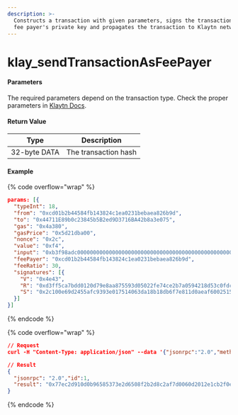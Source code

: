 ```yaml
---
description: >-
  Constructs a transaction with given parameters, signs the transaction with a
  fee payer's private key and propagates the transaction to Klaytn network.
---
```


# klay\_sendTransactionAsFeePayer

#### **Parameters**

The required parameters depend on the transaction type. Check the proper parameters in [Klaytn Docs](https://docs.klaytn.foundation/dapp/json-rpc/api-references/klay/transaction/transaction-type-support).

#### **Return Value**

| Type         | Description          |
| ------------ | -------------------- |
| 32-byte DATA | The transaction hash |

#### Example

{% code overflow="wrap" %}
```json
params: [{
  "typeInt": 18,
  "from": "0xcd01b2b44584fb143824c1ea0231bebaea826b9d",
  "to": "0x44711E89b0c23845b5B2ed9D3716BA42b8a3e075",
  "gas": "0x4a380",
  "gasPrice": "0x5d21dba00",
  "nonce": "0x2c",
  "value": "0xf4",
  "input": "0xb3f98adc0000000000000000000000000000000000000000000000000000000000000001",
  "feePayer": "0xcd01b2b44584fb143824c1ea0231bebaea826b9d",
  "feeRatio": 30,
  "signatures": [{
    "V": "0x4e43", 
    "R": "0xd3ff5ca7bdd0120d79e8aa875593d05022fe74ce2b7a0594218d53c0fdca7fa9", 
    "S": "0x2c100e69d2455afc9393e017514063da18b18db6f7e811d0aeaf6002515b58ef"
  }]
}]
```
{% endcode %}

{% code overflow="wrap" %}
```json
// Request
curl -H "Content-Type: application/json" --data '{"jsonrpc":"2.0","method":"klay_sendTransactionAsFeePayer","params":[{see above}],"id":1}' http://klaytn.blockpi.network/v1/rpc/your-api-key

// Result
{
  "jsonrpc": "2.0","id":1,
  "result": "0x77ec2d910d0b96585373e2d6508f2b2d8c2af7d0060d2012e1cb2f0ee9d74830"
}
```
{% endcode %}

